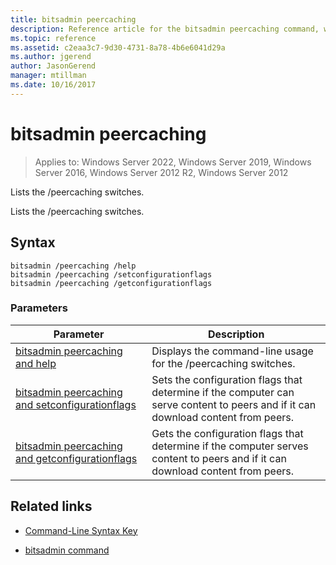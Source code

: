 ```yaml
---
title: bitsadmin peercaching
description: Reference article for the bitsadmin peercaching command, which lists the /peercaching switches.
ms.topic: reference
ms.assetid: c2eaa3c7-9d30-4731-8a78-4b6e6041d29a
ms.author: jgerend
author: JasonGerend
manager: mtillman
ms.date: 10/16/2017
---
```

# bitsadmin peercaching

>Applies to: Windows Server 2022, Windows Server 2019, Windows Server 2016, Windows Server 2012 R2, Windows Server 2012

Lists the /peercaching switches.

Lists the /peercaching switches.

## Syntax

```
bitsadmin /peercaching /help
bitsadmin /peercaching /setconfigurationflags
bitsadmin /peercaching /getconfigurationflags
```

### Parameters

| Parameter | Description |
| -------------- | -------------- |
| [bitsadmin peercaching and help](bitsadmin-peercaching-and-help.md) | Displays the command-line usage for the /peercaching switches.|
| [bitsadmin peercaching and setconfigurationflags](bitsadmin-peercaching-and-setconfigurationflags.md) | Sets the configuration flags that determine if the computer can serve content to peers and if it can download content from peers. |
| [bitsadmin peercaching and getconfigurationflags](bitsadmin-peercaching-and-getconfigurationflags.md) | Gets the configuration flags that determine if the computer serves content to peers and if it can download content from peers. |

## Related links

- [Command-Line Syntax Key](command-line-syntax-key.md)

- [bitsadmin command](bitsadmin.md)
